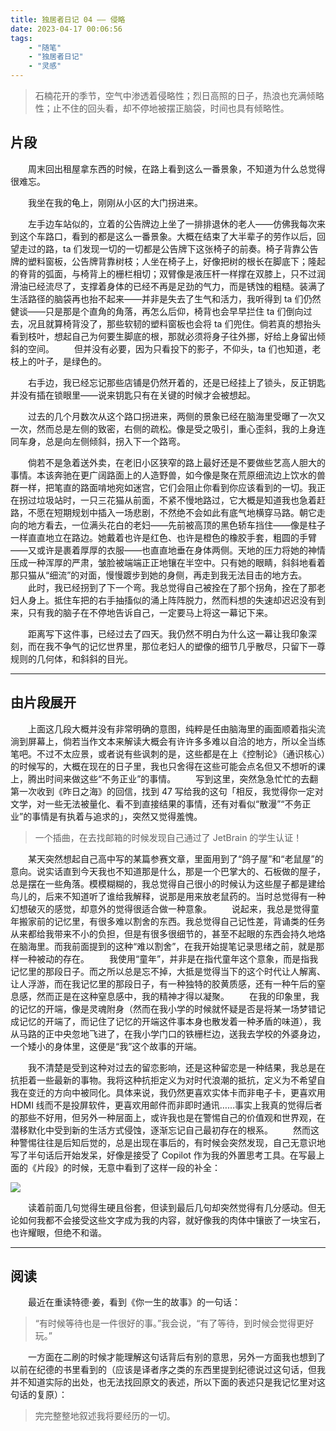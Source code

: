 ```yaml
---
title: 独居者日记 04 —— 侵略
date: 2023-04-17 00:06:56
tags:
    - "随笔"
    - "独居者日记"
    - "灵感"
---
```


> 石楠花开的季节，空气中渗透着侵略性；烈日高照的日子，热浪也充满倾略性；止不住的回头看，却不停地被摆正脑袋，时间也具有倾略性。

<!-- more -->

## 片段

　　周末回出租屋拿东西的时候，在路上看到这么一番景象，不知道为什么总觉得很难忘。

　　我坐在我的龟上，刚刚从小区的大门拐进来。

　　左手边车站似的，立着的公告牌边上坐了一排排退休的老人——仿佛我每次来到这个车路口，看到的都是这么一番景象。大概在结束了大半辈子的劳作以后，回望走过的路，ta 们发现一切的一切都是公告牌下这张椅子的前奏。椅子背靠公告牌的塑料窗板，公告牌背靠树枝；人坐在椅子上，好像把树的根长在脚底下；隆起的脊背的弧面，与椅背上的栅栏相切；双臂像是液压杆一样撑在双膝上，只不过润滑油已经流尽了，支撑着身体的已经不再是足劲的气力，而是锈蚀的粗糙。装满了生活路径的脑袋再也抬不起来——并非是失去了生气和活力，我听得到 ta 们仍然健谈——只是那是个直角的角落，再怎么后仰，椅背也会早早拦住 ta 们倒向过去，况且就算椅背没了，那些软韧的塑料窗板也会将 ta 们兜住。倘若真的想抬头看到枝叶，想起自己为何要生脚底的根，那就必须将身子往外挪，好给上身留出倾斜的空间。
　　但并没有必要，因为只看投下的影子，不仰头，ta 们也知道，老枝上的叶子，是绿色的。

　　右手边，我已经忘记那些店铺是仍然开着的，还是已经挂上了锁头，反正钥匙并没有插在锁眼里——说来钥匙只有在关键的时候才会被想起。

　　过去的几个月数次从这个路口拐进来，两侧的景象已经在脑海里受曝了一次又一次，然而总是左侧的致密，右侧的疏松。像是受之吸引，重心歪斜，我的上身连同车身，总是向左侧倾斜，拐入下一个路弯。

　　倘若不是急着送外卖，在老旧小区狭窄的路上最好还是不要做些艺高人胆大的事情。本该奔驰在更广阔路面上的人造野兽，如今像是聚在荒原细流边上饮水的兽群一样，把笔直的路面啃地宛如迷宫，它们会阻止你看到你应该看到的一切。我正在拐过垃圾站时，一只三花猫从前面，不紧不慢地路过，它大概是知道我也急着赶路，不愿在短期规划中插入一场悲剧，不然绝不会如此有底气地横穿马路。朝它走向的地方看去，一位满头花白的老妇——先前被高顶的黑色轿车挡住——像是柱子一样直直地立在路边。她戴着也许是红色、也许是橙色的橡胶手套，粗圆的手臂——又或许是裹着厚厚的衣服——也直直地垂在身体两侧。天地的压力将她的神情压成一种浑厚的严肃，皱脸被端端正正地镶在半空中。只有她的眼睛，斜斜地看着那只猫从“细流”的对面，慢慢踱步到她的身侧，再走到我无法目击的地方去。
　　此时，我已经拐到了下一个弯。我总觉得自己被拴在了那个拐角，拴在了那老妇人身上。抵住车把的右手抽搐似的涌上阵阵脱力，然而料想的失速却迟迟没有到来，只有我的脑子在不停地告诉自己，一定要马上将这一幕记下来。

　　距离写下这件事，已经过去了四天。我仍然不明白为什么这一幕让我印象深刻，而在我不争气的记忆世界里，那位老妇人的塑像的细节几乎散尽，只留下一尊规则的几何体，和斜斜的目光。

---

## 由片段展开

　　上面这几段大概并没有非常明确的意图，纯粹是任由脑海里的画面顺着指尖流淌到屏幕上，倘若当作文本来解读大概会有许许多多难以自洽的地方，所以全当练笔吧。不过不太应景，或者说有些讽刺的是，这些都是在上《控制论》（通识核心）的时候写的，大概在现在的日子里，我也只舍得在这些可能会点名但又不想听的课上，腾出时间来做这些“不务正业”的事情。
　　写到这里，突然急急忙忙的去翻第一次收到《昨日之海》的回信，找到 47 写给我的这句「相反，我觉得你一定对文学，对一些无法被量化、看不到直接结果的事情，还有对看似“散漫”“不务正业”的事情是有执着与追求的」，突然又觉得羞愧。

> 一个插曲，在去找邮箱的时候发现自己通过了 JetBrain 的学生认证！

　　某天突然想起自己高中写的某篇参赛文章，里面用到了“鸽子屋”和“老鼠屋”的意向。说实话直到今天我也不知道那是什么，那是一个巴掌大的、石板做的屋子，总是摆在一些角落。模模糊糊的，我总觉得自己很小的时候认为这些屋子都是建给鸟儿的，后来不知道听了谁给我解释，说那是用来放老鼠药的。当时总觉得有一种幻想破灭的感觉，却意外的觉得很适合做一种意象。
　　说起来，我总是觉得童年搬家前的记忆里，有很多难以割舍的东西。我总觉得自己记性差，背诵类的任务从来都给我带来不小的负担，但是有很多很细节的，甚至不起眼的东西会持久地烙在脑海里。而我前面提到的这种“难以割舍”，在我开始提笔记录思绪之前，就是那样一种被动的存在。
　　我使用“童年”，并非是在指代童年这个意象，而是指我记忆里的那段日子。而之所以总是忘不掉，大抵是觉得当下的这个时代让人解离、让人浮游，而在我记忆里的那段日子，有一种独特的胶黄质感，还有一种午后的窒息感，然而正是在这种窒息感中，我的精神才得以凝聚。
　　在我的印象里，我的记忆的开端，像是灵魂附身（然而在我小学的时候就怀疑是否是将某一场梦错记成记忆的开端了，而记住了记忆的开端这件事本身也散发着一种矛盾的味道），我从马路的正中央忽地飞进了，在我小学门口的铁栅栏边，送我去学校的外婆身边，一个矮小的身体里，这便是“我”这个故事的开端。

　　我不清楚是受到这种对过去的留恋影响，还是这种留恋是一种结果，我总是在抗拒着一些最新的事物。我将这种抗拒定义为对时代浪潮的抵抗，定义为不希望自我在变迁的方向中被同化。具体来说，我仍然更喜欢实体卡而非电子卡，更喜欢用 HDMI 线而不是投屏软件，更喜欢用邮件而非即时通讯……事实上我真的觉得后者的那些不好用，但另外一种层面上，或许我也是在警惕自己的价值观和世界观，在潜移默化中受到新的生活方式侵蚀，逐渐忘记自己最初存在的根系。
　　然而这种警惕往往是后知后觉的，总是出现在事后的，有时候会突然发现，自己无意识地写了半句话后开始发呆，好像是接受了 Copilot 作为我的外置思考工具。在写最上面的《片段》的时候，无意中看到了这样一段的补全：

![](completion.png)

　　读着前面几句觉得生硬且俗套，但读到最后几句却突然觉得有几分感动。但无论如何我都不会接受这些文字成为我的内容，就好像我的肉体中镶嵌了一块宝石，也许耀眼，但绝不和谐。

---

## 阅读

　　最近在重读特德·姜，看到《你一生的故事》的一句话：

> “有时候等待也是一件很好的事。”我会说，“有了等待，到时候会觉得更好玩。”

　　一方面在二刷的时候才能理解这句话背后有别的意思，另外一方面我也想到了以前在纪德的书里看到的（应该是译者序之类的东西里提到纪德说过这句话，但我并不知道实际的出处，也无法找回原文的表述，所以下面的表述只是我记忆里对这句话的复原）：

> 完完整整地叙述我将要经历的一切。
